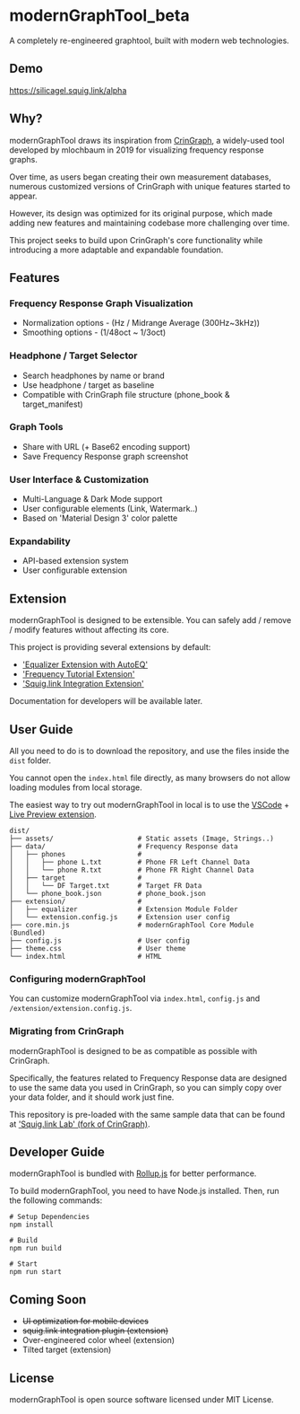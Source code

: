 # modernGraphTool_beta

A completely re-engineered graphtool, built with modern web technologies.

## Demo

https://silicagel.squig.link/alpha

## Why?

modernGraphTool draws its inspiration from [CrinGraph][CRINGRAPH], a widely-used tool developed by mlochbaum in 2019 for visualizing frequency response graphs. 

Over time, as users began creating their own measurement databases, numerous customized versions of CrinGraph with unique features started to appear.

However, its design was optimized for its original purpose, which made adding new features and maintaining codebase more challenging over time.

This project seeks to build upon CrinGraph's core functionality while introducing a more adaptable and expandable foundation.

## Features

### Frequency Response Graph Visualization
- Normalization options - (Hz / Midrange Average (300Hz~3kHz))
- Smoothing options - (1/48oct ~ 1/3oct)

### Headphone / Target Selector
- Search headphones by name or brand
- Use headphone / target as baseline
- Compatible with CrinGraph file structure (phone_book & target_manifest)

### Graph Tools
- Share with URL (+ Base62 encoding support)
- Save Frequency Response graph screenshot

### User Interface & Customization
- Multi-Language & Dark Mode support
- User configurable elements (Link, Watermark..)
- Based on 'Material Design 3' color palette

### Expandability
- API-based extension system
- User configurable extension

## Extension

modernGraphTool is designed to be extensible. You can safely add / remove / modify features without affecting its core.

This project is providing several extensions by default:
- ['Equalizer Extension with AutoEQ'](./dist/extension/equalizer/)
- ['Frequency Tutorial Extension'](./dist/extension/frequency-tutorial/)
- ['Squig.link Integration Extension'](./dist/extension/squiglink-integration/)

Documentation for developers will be available later.

## User Guide

All you need to do is to download the repository, and use the files inside the `dist` folder.

You cannot open the `index.html` file directly, as many browsers do not allow loading modules from local storage.

The easiest way to try out modernGraphTool in local is to use the [VSCode][VSCODE] + [Live Preview extension][VSCODE_LIVE_PREVIEW].

```
dist/
├── assets/                     # Static assets (Image, Strings..)
├── data/                       # Frequency Response data
│   ├── phones                  # 
│   │   ├── phone L.txt         # Phone FR Left Channel Data
│   │   └── phone R.txt         # Phone FR Right Channel Data
│   ├── target                  # 
│   │   └── DF Target.txt       # Target FR Data
│   └── phone_book.json         # phone_book.json
├── extension/                  # 
│   ├── equalizer               # Extension Module Folder
│   └── extension.config.js     # Extension user config
├── core.min.js                 # modernGraphTool Core Module (Bundled)
├── config.js                   # User config
├── theme.css                   # User theme
└── index.html                  # HTML
```

### Configuring modernGraphTool

You can customize modernGraphTool via `index.html`, `config.js` and `/extension/extension.config.js`.

### Migrating from CrinGraph

modernGraphTool is designed to be as compatible as possible with CrinGraph.

Specifically, the features related to Frequency Response data are designed to use the same data you used in CrinGraph, so you can simply copy over your data folder, and it should work just fine.

This repository is pre-loaded with the same sample data that can be found at ['Squig.link Lab' (fork of CrinGraph)][SQUIGLINK_LAB].

## Developer Guide

modernGraphTool is bundled with [Rollup.js][ROLLUP] for better performance.

To build modernGraphTool, you need to have Node.js installed. Then, run the following commands:

```
# Setup Dependencies
npm install

# Build
npm run build

# Start
npm run start
```

## Coming Soon

- ~~UI optimization for mobile devices~~
- ~~squig.link integration plugin (extension)~~
- Over-engineered color wheel (extension)
- Tilted target (extension)

## License

modernGraphTool is open source software licensed under MIT License.

[CRINGRAPH]: https://github.com/mlochbaum/CrinGraph
[VSCODE]: https://code.visualstudio.com/
[VSCODE_LIVE_PREVIEW]: https://marketplace.visualstudio.com/items?itemName=ms-vscode.live-server
[ROLLUP]: https://rollupjs.org/
[SQUIGLINK_LAB]: https://github.com/squiglink/lab
